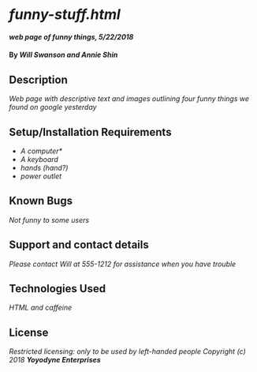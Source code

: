 # _funny-stuff.html_

#### _web page of funny things, 5/22/2018_

#### By _**Will Swanson and Annie Shin**_

## Description

_Web page with descriptive text and images outlining four funny things we found on google yesterday_

## Setup/Installation Requirements

* _A computer*_
* _A keyboard_
* _hands (hand?)_
* _power outlet_

## Known Bugs

_Not funny to some users_

## Support and contact details

_Please contact Will at 555-1212 for assistance when you have trouble_

## Technologies Used

_HTML and caffeine_

## License

_Restricted licensing: only to be used by left-handed people
Copyright (c) 2018 **_Yoyodyne Enterprises_**_
